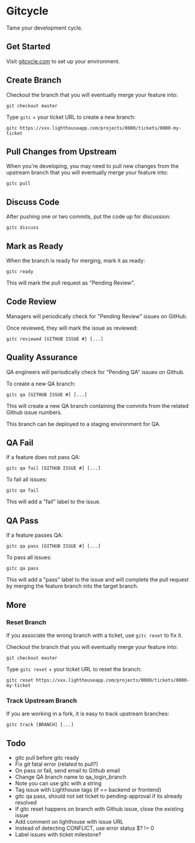 Gitcycle
========

Tame your development cycle.

Get Started
-----------

Visit [gitcycle.com](http://gitcycle.com) to set up your environment.

Create Branch
-------------

Checkout the branch that you will eventually merge your feature into:

	git checkout master

Type `gitc` + your ticket URL to create a new branch:

	gitc https://xxx.lighthouseapp.com/projects/0000/tickets/0000-my-ticket


Pull Changes from Upstream
--------------------------

When you're developing, you may need to pull new changes from the upstream branch that you will eventually merge your feature into:

	gitc pull

Discuss Code
------------

After pushing one or two commits, put the code up for discussion:

	gitc discuss

Mark as Ready
-------------

When the branch is ready for merging, mark it as ready:

	gitc ready

This will mark the pull request as "Pending Review".

Code Review
-----------

Managers will periodically check for "Pending Review" issues on GitHub.

Once reviewed, they will mark the issue as reviewed:

	gitc reviewed [GITHUB ISSUE #] [...]

Quality Assurance
-----------------

QA engineers will periodically check for "Pending QA" issues on Github.

To create a new QA branch:

	gitc qa [GITHUB ISSUE #] [...]

This will create a new QA branch containing the commits from the related Github issue numbers.

This branch can be deployed to a staging environment for QA.

QA Fail
-------

If a feature does not pass QA:

	gitc qa fail [GITHUB ISSUE #] [...]

To fail all issues:

	gitc qa fail

This will add a "fail" label to the issue.

QA Pass
------- 

If a feature passes QA:

	gitc qa pass [GITHUB ISSUE #] [...]

To pass all issues:

	gitc qa pass

This will add a "pass" label to the issue and will complete the pull request by merging the feature branch into the target branch.

More
----

### Reset Branch

If you associate the wrong branch with a ticket, use `gitc reset` to fix it.

Checkout the branch that you will eventually merge your feature into:

	git checkout master

Type `gitc reset` + your ticket URL to reset the branch:

	gitc reset https://xxx.lighthouseapp.com/projects/0000/tickets/0000-my-ticket

### Track Upstream Branch

If you are working in a fork, it is easy to track upstream branches:

	gitc track [BRANCH] [...]

Todo
----

* gitc pull before gitc ready
* Fix git fatal error (related to pull?)
* On pass or fail, send email to Github email
* Change QA branch name to qa_login_branch
* Note you can use gitc with a string
* Tag issue with Lighthouse tags (if == backend or frontend)
* gitc qa pass, should not set ticket to pending-approval if its already resolved
* If gitc reset happens on branch with Github issue, close the existing issue
* Add comment on lighthouse with issue URL
* Instead of detecting CONFLICT, use error status $? != 0
* Label issues with ticket milestone?